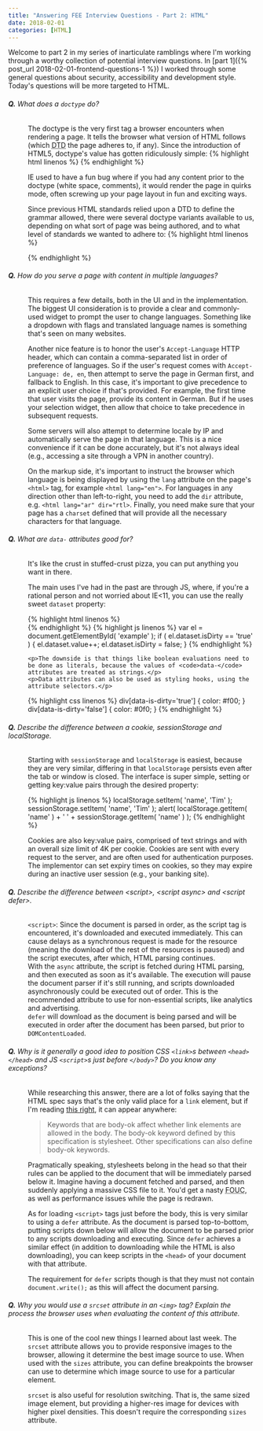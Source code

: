 ```yaml
---
title: "Answering FEE Interview Questions - Part 2: HTML"
date: 2018-02-01
categories: [HTML]
---
```


Welcome to part 2 in my series of inarticulate ramblings where I'm working through a worthy collection of potential interview questions. In [part 1]({% post_url 2018-02-01-frontend-questions-1 %}) I worked through some general questions about security, accessibility and development style. Today's questions will be more targeted to HTML.

<dl>
  <dt><h6><b>Q.</b> What does a <code>doctype</code> do?</h6></dt>
  <dd>
    <p>
    The doctype is the very first tag a browser encounters when rendering a page. It tells the browser what version of HTML follows (which <abbr title="Document Type Definition">DTD</abbr> the page adheres to, if any). Since the introduction of HTML5, doctype's value has gotten ridiculously simple:
{% highlight html linenos %}
<!doctype html>
{% endhighlight %}
    </p>
    <p>IE used to have a fun bug where if you had any content prior to the doctype (white space, comments), it would render the page in quirks mode, often screwing up your page layout in fun and exciting ways.</p>
    <p>Since previous HTML standards relied upon a DTD to define the grammar allowed, there were several doctype variants available to us, depending on what sort of page was being authored, and to what level of standards we wanted to adhere to:
{% highlight html linenos %}
<!DOCTYPE HTML PUBLIC "-//W3C//DTD HTML 4.01//EN" 
"http://www.w3.org/TR/html4/strict.dtd">

<!DOCTYPE HTML PUBLIC "-//W3C//DTD HTML 4.01 
Transitional//EN" "http://www.w3.org/TR/html4/loose.dtd">

<!DOCTYPE html PUBLIC "-//W3C//DTD XHTML 1.0 Strict//EN" 
"http://www.w3.org/TR/xhtml1/DTD/xhtml1-strict.dtd">

<!DOCTYPE html PUBLIC "-//W3C//DTD XHTML 1.0 Transitional//EN"
"http://www.w3.org/TR/xhtml1/DTD/xhtml1-transitional.dtd">
{% endhighlight %}
    </p>

  </dd>
  <dt><h6><b>Q.</b> How do you serve a page with content in multiple languages?</h6></dt>
  <dd>
    <p>This requires a few details, both in the UI and in the implementation. The biggest UI consideration is to provide a clear and commonly-used widget to prompt the user to change languages. Something like a dropdown with flags and translated language names is something that's seen on many websites.</p>
    <p>Another nice feature is to honor the user's <code>Accept-Language</code> HTTP header, which can contain a comma-separated list in order of preference of languages. So if the user's request comes with <code>Accept-Language: de, en</code>, then attempt to serve the page in German first, and fallback to English. In this case, it's important to give precedence to an explicit user choice if that's provided. For example, the first time that user visits the page, provide its content in German. But if he uses your selection widget, then allow that choice to take precedence in subsequent requests.</p>
    <p>Some servers will also attempt to determine locale by IP and automatically serve the page in that language. This is a nice convenience if it can be done accurately, but it's not always ideal (e.g., accessing a site through a VPN in another country).</p>
    <p>On the markup side, it's important to instruct the browser which language is being displayed by using the <code>lang</code> attribute on the page's <code>&lt;html&gt;</code> tag, for example <code>&lt;html lang="en"&gt;</code>. For languages in any direction other than left-to-right, you need to add the <code>dir</code> attribute, e.g. <code>&lt;html lang="ar" dir="rtl&gt;</code>. Finally, you need make sure that your page has a <code>charset</code> defined that will provide all the necessary characters for that language.</p>
  </dd>
  <dt><h6><b>Q.</b> What are <code>data-</code> attributes good for?</h6></dt>
  <dd>
    <p>It's like the crust in stuffed-crust pizza, you can put anything you want in there.</p>
    <p>The main uses I've had in the past are through JS, where, if you're a rational person and not worried about IE&lt;11, you can use the really sweet <code>dataset</code> property:</p>
{% highlight html linenos %}
<div id="example" data-value="3" data-is-dirty="false"></div>
{% endhighlight %}
{% highlight js linenos %}
var el = document.getElementById( 'example' );
if ( el.dataset.isDirty == 'true' ) {
  el.dataset.value++;
  el.dataset.isDirty = false;
}
{% endhighlight %}

    <p>The downside is that things like boolean evaluations need to be done as literals, because the values of <code>data-</code> attributes are treated as strings.</p>
    <p>Data attributes can also be used as styling hooks, using the attribute selectors.</p>
{% highlight css linenos %}
div[data-is-dirty='true'] {
  color: #f00;
}
div[data-is-dirty='false'] {
  color: #0f0;
}
{% endhighlight %}
  </dd>
  <dt><h6><b>Q.</b> Describe the difference between a cookie, sessionStorage and localStorage.</h6></dt>
  <dd>
    <p>Starting with <code>sessionStorage</code> and <code>localStorage</code> is easiest, because they are very similar, differing in that <code>localStorage</code> persists even after the tab or window is closed. The interface is super simple, setting or getting key:value pairs through the desired property:</p>
{% highlight js linenos %}
localStorage.setItem( 'name', 'Tim' );
sessionStorage.setItem( 'name', 'Tim' );
alert( localStorage.getItem( 'name' ) + ' ' 
       + sessionStorage.getItem( 'name' ) );
{% endhighlight %} 
    <p>Cookies are also key:value pairs, comprised of text strings and with an overall size limit of 4K per cookie. Cookies are sent with every request to the server, and are often used for authentication purposes. The implementor can set expiry times on cookies, so they may expire during an inactive user session (e.g., your banking site).</p>
  </dd>
  <dt><h6><b>Q.</b> Describe the difference between &lt;script&gt;, &lt;script async&gt; and &lt;script defer&gt;.</h6></dt>
  <dd>
    <code>&lt;script&gt;</code>: Since the document is parsed in order, as the script tag is encountered, it's downloaded and executed immediately. This can cause delays as a synchronous request is made for the resource (meaning the download of the rest of the resources is paused) and the script executes, after which, HTML parsing continues.
  </dd>
  <dd>
    With the <code>async</code> attribute, the script is fetched during HTML parsing, and then executed as soon as it's available. The execution will pause the document parser if it's still running, and scripts downloaded asynchronously could be executed out of order. This is the recommended attribute to use for non-essential scripts, like analytics and advertising.
  </dd>
  <dd>
    <code>defer</code> will download as the document is being parsed and will be executed in order after the document has been parsed, but prior to <code>DOMContentLoaded</code>.    
  </dd>
  <dt><h6><b>Q.</b> Why is it generally a good idea to position CSS <code>&lt;link&gt;</code>s between <code>&lt;head&gt;&lt;/head&gt;</code> and JS <code>&lt;script&gt;</code>s just before <code>&lt;/body&gt;</code>? Do you know any exceptions?</h6></dt>
  <dd>
    <p>While researching this answer, there are a lot of folks saying that the HTML spec says that's the only valid place for a <code>link</code> element, but if I'm reading <a href="https://www.w3.org/TR/2017/REC-html52-20171214/links.html#body-ok" target="_blank">this right</a>, it can appear anywhere:</p>
    <blockquote class="blockquote">Keywords that are body-ok affect whether link elements are allowed in the body. The body-ok keyword defined by this specification is stylesheet. Other specifications can also define body-ok keywords.</blockquote>
    <p>Pragmatically speaking, stylesheets belong in the head so that their rules can be applied to the document that will be immediately parsed below it. Imagine having a document fetched and parsed, and then suddenly applying a massive CSS file to it. You'd get a nasty <abbr title="Flash of Unstyled Content">FOUC</abbr>, as well as performance issues while the page is redrawn.</p>
    <p>As for loading <code>&lt;script&gt;</code> tags just before the body, this is very similar to using a <code>defer</code> attribute. As the document is parsed top-to-bottom, putting scripts down below will allow the document to be parsed prior to any scripts downloading and executing. Since <code>defer</code> achieves a similar effect (in addition to downloading while the HTML is also downloading), you can keep scripts in the <code>&lt;head&gt;</code> of your document with that attribute.</p>
    <p>The requirement for <code>defer</code> scripts though is that they must not contain <code>document.write();</code> as this will affect the document parsing.</p> 
  </dd>
  <dt><h6><b>Q.</b> Why you would use a <code>srcset</code> attribute in an <code>&lt;img&gt;</code> tag? Explain the process the browser uses when evaluating the content of this attribute.</h6></dt>
  <dd>
    <p>This is one of the cool new things I learned about last week. The <code>srcset</code> attribute allows you to provide responsive images to the browser, allowing it determine the best image source to use. When used with the <code>sizes</code> attribute, you can define breakpoints the browser can use to determine which image source to use for a particular element.</p>
    <p><code>srcset</code> is also useful for resolution switching. That is, the same sized image element, but providing a higher-res image for devices with higher pixel densities. This doesn't require the corresponding <code>sizes</code> attribute.</p>
  </dd>
</dl>